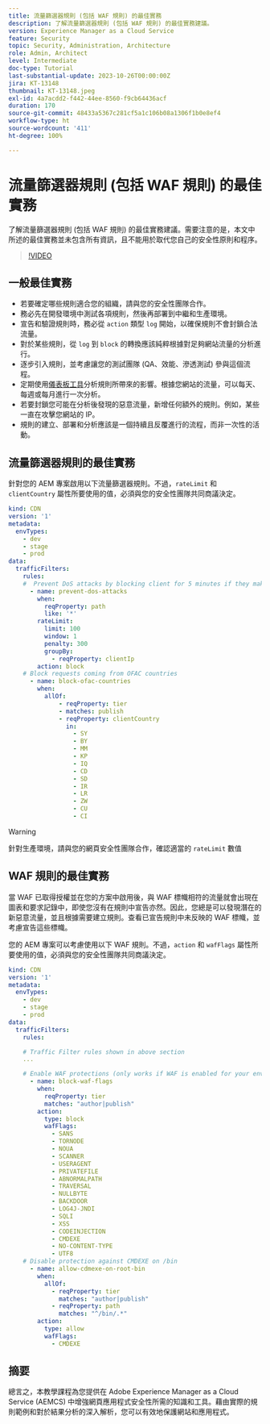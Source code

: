 ```yaml
---
title: 流量篩選器規則 (包括 WAF 規則) 的最佳實務
description: 了解流量篩選器規則 (包括 WAF 規則) 的最佳實務建議。
version: Experience Manager as a Cloud Service
feature: Security
topic: Security, Administration, Architecture
role: Admin, Architect
level: Intermediate
doc-type: Tutorial
last-substantial-update: 2023-10-26T00:00:00Z
jira: KT-13148
thumbnail: KT-13148.jpeg
exl-id: 4a7acdd2-f442-44ee-8560-f9cb64436acf
duration: 170
source-git-commit: 48433a5367c281cf5a1c106b08a1306f1b0e8ef4
workflow-type: ht
source-wordcount: '411'
ht-degree: 100%

---
```


# 流量篩選器規則 (包括 WAF 規則) 的最佳實務

了解流量篩選器規則 (包括 WAF 規則) 的最佳實務建議。需要注意的是，本文中所述的最佳實務並未包含所有資訊，且不能用於取代您自己的安全性原則和程序。

>[!VIDEO](https://video.tv.adobe.com/v/3425408?quality=12&learn=on)

## 一般最佳實務

- 若要確定哪些規則適合您的組織，請與您的安全性團隊合作。
- 務必先在開發環境中測試各項規則，然後再部署到中繼和生產環境。
- 宣告和驗證規則時，務必從 `action` 類型 `log` 開始，以確保規則不會封鎖合法流量。
- 對於某些規則，從 `log` 到 `block` 的轉換應該純粹根據對足夠網站流量的分析進行。
- 逐步引入規則，並考慮讓您的測試團隊 (QA、效能、滲透測試) 參與這個流程。
- 定期使用[儀表板工具](https://github.com/adobe/AEMCS-CDN-Log-Analysis-Tooling)分析規則所帶來的影響。根據您網站的流量，可以每天、每週或每月進行一次分析。
- 若要封鎖您可能在分析後發現的惡意流量，新增任何額外的規則。例如，某些一直在攻擊您網站的 IP。
- 規則的建立、部署和分析應該是一個持續且反覆進行的流程，而非一次性的活動。

## 流量篩選器規則的最佳實務

針對您的 AEM 專案啟用以下流量篩選器規則。不過，`rateLimit` 和 `clientCountry` 屬性所要使用的值，必須與您的安全性團隊共同商議決定。

```yaml
kind: CDN
version: '1'
metadata:
  envTypes:
    - dev
    - stage
    - prod
data:
  trafficFilters:
    rules:
    #  Prevent DoS attacks by blocking client for 5 minutes if they make more than 100 requests in 1 second.
      - name: prevent-dos-attacks
        when:
          reqProperty: path
          like: '*'
        rateLimit:
          limit: 100
          window: 1
          penalty: 300
          groupBy:
            - reqProperty: clientIp
        action: block
    # Block requests coming from OFAC countries
      - name: block-ofac-countries
        when:
          allOf:
              - reqProperty: tier
              - matches: publish
              - reqProperty: clientCountry
                in:
                  - SY
                  - BY
                  - MM
                  - KP
                  - IQ
                  - CD
                  - SD
                  - IR
                  - LR
                  - ZW
                  - CU
                  - CI
```

>[!WARNING]
>
>針對生產環境，請與您的網頁安全性團隊合作，確認適當的 `rateLimit` 數值

## WAF 規則的最佳實務

當 WAF 已取得授權並在您的方案中啟用後，與 WAF 標幟相符的流量就會出現在圖表和要求記錄中，即使您沒有在規則中宣告亦然。因此，您總是可以發現潛在的新惡意流量，並且根據需要建立規則。查看已宣告規則中未反映的 WAF 標幟，並考慮宣告這些標幟。

您的 AEM 專案可以考慮使用以下 WAF 規則。不過，`action` 和 `wafFlags` 屬性所要使用的值，必須與您的安全性團隊共同商議決定。

```yaml
kind: CDN
version: '1'
metadata:
  envTypes:
    - dev
    - stage
    - prod
data:
  trafficFilters:
    rules:

    # Traffic Filter rules shown in above section
    ...

    # Enable WAF protections (only works if WAF is enabled for your environment)
      - name: block-waf-flags
        when:
          reqProperty: tier
          matches: "author|publish"
        action:
          type: block
          wafFlags:
            - SANS
            - TORNODE
            - NOUA
            - SCANNER
            - USERAGENT
            - PRIVATEFILE
            - ABNORMALPATH
            - TRAVERSAL
            - NULLBYTE
            - BACKDOOR
            - LOG4J-JNDI
            - SQLI
            - XSS
            - CODEINJECTION
            - CMDEXE
            - NO-CONTENT-TYPE
            - UTF8
    # Disable protection against CMDEXE on /bin
      - name: allow-cdmexe-on-root-bin
        when:
          allOf:
            - reqProperty: tier
              matches: "author|publish"
            - reqProperty: path
              matches: "^/bin/.*"
        action:
          type: allow
          wafFlags:
            - CMDEXE
```

## 摘要

總言之，本教學課程為您提供在 Adobe Experience Manager as a Cloud Service (AEMCS) 中增強網頁應用程式安全性所需的知識和工具。藉由實際的規則範例和對於結果分析的深入解析，您可以有效地保護網站和應用程式。



